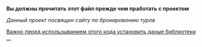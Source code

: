 **Вы должны прочитать этот файл прежде чем пработать с проектом**

*Данный проект посвящен сайту по бронированию туров*

<ins>Важно перед использыванием этого кода установить даные библиотеки ...</ins>
